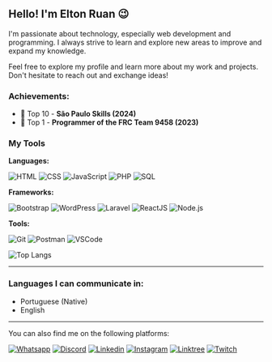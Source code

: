 ## Hello! I'm Elton Ruan 😉

I'm passionate about technology, especially web development and programming. I always strive to learn and explore new areas to improve and expand my knowledge. 

Feel free to explore my profile and learn more about my work and projects. Don't hesitate to reach out and exchange ideas!

### Achievements:
- 🏅 Top 10 - **São Paulo Skills (2024)**
- 🥇 Top 1 - **Programmer of the FRC Team 9458 (2023)**

### My Tools

**Languages:**

![HTML](https://img.shields.io/badge/HTML-E34F26?style=for-the-badge&logo=html5&logoColor=white) ![CSS](https://img.shields.io/badge/CSS-1572B6?style=for-the-badge&logo=css3&logoColor=white) ![JavaScript](https://img.shields.io/badge/JavaScript-F7DF1E?style=for-the-badge&logo=javascript&logoColor=black) ![PHP](https://img.shields.io/badge/PHP-777BB4?style=for-the-badge&logo=php&logoColor=white) ![SQL](https://img.shields.io/badge/SQL-4479A1?style=for-the-badge&logo=mysql&logoColor=white)

**Frameworks:**

![Bootstrap](https://img.shields.io/badge/Bootstrap-563D7C?style=for-the-badge&logo=bootstrap&logoColor=white) ![WordPress](https://img.shields.io/badge/WordPress-21759B?style=for-the-badge&logo=wordpress&logoColor=white) ![Laravel](https://img.shields.io/badge/Laravel-FF2D20?style=for-the-badge&logo=laravel&logoColor=white) ![ReactJS](https://img.shields.io/badge/React-61DAFB?style=for-the-badge&logo=react&logoColor=black) ![Node.js](https://img.shields.io/badge/Node.js-339933?style=for-the-badge&logo=node.js&logoColor=white)

**Tools:**

![Git](https://img.shields.io/badge/Git-F05032?style=for-the-badge&logo=git&logoColor=white) ![Postman](https://img.shields.io/badge/Postman-FF6C37?style=for-the-badge&logo=postman&logoColor=white) ![VSCode](https://img.shields.io/badge/VS_Code-007ACC?style=for-the-badge&logo=visual-studio-code&logoColor=white)

![Top Langs](https://github-readme-stats.vercel.app/api/top-langs/?username=EltonRuan&layout=compact&hide=html)

---

### Languages I can communicate in:
- Portuguese (Native)
- English

---

You can also find me on the following platforms:

[![Whatsapp](https://img.shields.io/badge/WhatsApp-25D366?style=for-the-badge&logo=whatsapp&logoColor=white)](https://api.whatsapp.com/send?phone=5512988897895)  [![Discord](https://img.shields.io/badge/Discord-7289DA?style=for-the-badge&logo=discord&logoColor=white)](https://discord.gg/gBqMzxGkHP)  [![Linkedin](https://img.shields.io/badge/LinkedIn-0077B5?style=for-the-badge&logo=linkedin&logoColor=white)](https://www.linkedin.com/in/eltonruan/)  [![Instagram](https://img.shields.io/badge/Instagram-E4405F?style=for-the-badge&logo=instagram&logoColor=white)](https://www.instagram.com/elton.ruan_/)  [![Linktree](https://img.shields.io/badge/linktree-39E09B?style=for-the-badge&logo=linktree&logoColor=white)](https://www.linktr.ee/elton.ruan_)  [![Twitch](https://img.shields.io/badge/Twitch-9146FF?style=for-the-badge&logo=twitch&logoColor=white)](https://www.twitch.tv/eltonruansilva)
